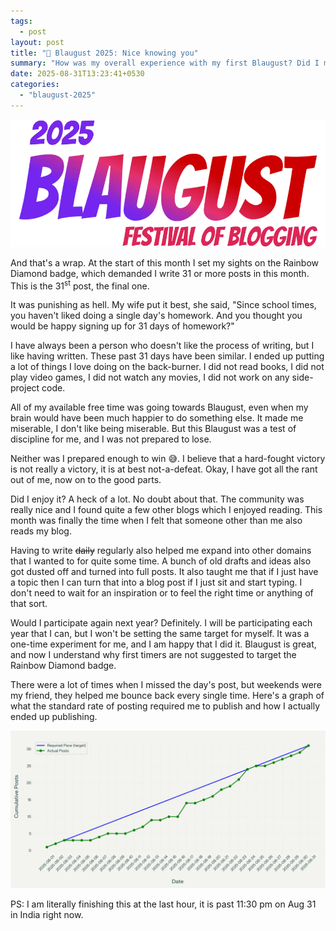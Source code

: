 ```yaml
---
tags:
  - post
layout: post
title: "📜 Blaugust 2025: Nice knowing you"
summary: "How was my overall experience with my first Blaugust? Did I meet my goal? Will I come back again next year?"
date: 2025-08-31T13:23:41+0530
categories:
  - "blaugust-2025"
---
```


![Blaugust 2025 banner](../assets/images/posts/blaugust-2025/blaugust2025-banner.webp)

And that's a wrap. At the start of this month I set my sights on the Rainbow Diamond badge, which demanded I write 31 or more posts in this month. This is the 31<sup>st</sup> post, the final one.

It was punishing as hell. My wife put it best, she said, "Since school times, you haven't liked doing a single day's homework. And you thought you would be happy signing up for 31 days of homework?"

I have always been a person who doesn't like the process of writing, but I like having written. These past 31 days have been similar. I ended up putting a lot of things I love doing on the back-burner. I did not read books, I did not play video games, I did not watch any movies, I did not work on any side-project code.

All of my available free time was going towards Blaugust, even when my brain would have been much happier to do something else. It made me miserable, I don't like being miserable. But this Blaugust was a test of discipline for me, and I was not prepared to lose.

Neither was I prepared enough to win 😅. I believe that a hard-fought victory is not really a victory, it is at best not-a-defeat. Okay, I have got all the rant out of me, now on to the good parts.

Did I enjoy it? A heck of a lot. No doubt about that. The community was really nice and I found quite a few other blogs which I enjoyed reading. This month was finally the time when I felt that someone other than me also reads my blog.

Having to write ~~daily~~ regularly also helped me expand into other domains that I wanted to for quite some time. A bunch of old drafts and ideas also got dusted off and turned into full posts. It also taught me that if I just have a topic then I can turn that into a blog post if I just sit and start typing. I don't need to wait for an inspiration or to feel the right time or anything of that sort.

Would I participate again next year? Definitely. I will be participating each year that I can, but I won't be setting the same target for myself. It was a one-time experiment for me, and I am happy that I did it. Blaugust is great, and now I understand why first timers are not suggested to target the Rainbow Diamond badge.

There were a lot of times when I missed the day's post, but weekends were my friend, they helped me bounce back every single time. Here's a graph of what the standard rate of posting required me to publish and how I actually ended up publishing.

![Graph showing my publishing schedule versus ideal publishing schedule for Blaugust 2025](../assets/images/posts/blaugust-2025/blogging-pace-graph.webp)

PS: I am literally finishing this at the last hour, it is past 11:30 pm on Aug 31 in India right now.
